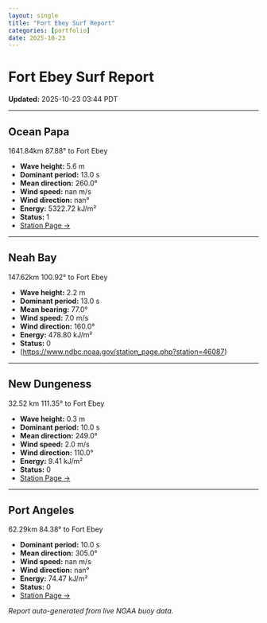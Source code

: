 ```yaml
---
layout: single
title: "Fort Ebey Surf Report"
categories: [portfolio]
date: 2025-10-23
---
```


# Fort Ebey Surf Report
**Updated:** 2025-10-23 03:44 PDT

---

## Ocean Papa 
1641.84km 87.88° to Fort Ebey
- **Wave height:** 5.6 m  
- **Dominant period:** 13.0 s  
- **Mean direction:** 260.0°  
- **Wind speed:** nan m/s  
- **Wind direction:** nan°  
- **Energy:** 5322.72 kJ/m²  
- **Status:** 1  
- [Station Page →](https://www.ndbc.noaa.gov/station_page.php?station=46246)

---

## Neah Bay 
147.62km 100.92° to Fort Ebey

- **Wave height:** 2.2 m  
- **Dominant period:** 13.0 s  
- **Mean bearing:** 77.0°  
- **Wind speed:** 7.0 m/s  
- **Wind direction:** 160.0°  
- **Energy:** 478.80 kJ/m²  
- **Status:** 0  
- (https://www.ndbc.noaa.gov/station_page.php?station=46087)

---

## New Dungeness 
32.52 km 111.35° to Fort Ebey 

- **Wave height:** 0.3 m  
- **Dominant period:** 10.0 s  
- **Mean direction:** 249.0°  
- **Wind speed:** 2.0 m/s  
- **Wind direction:** 110.0°  
- **Energy:** 9.41 kJ/m²  
- **Status:** 0  
- [Station Page →](https://www.ndbc.noaa.gov/station_page.php?station=46088)

---

## Port Angeles 
62.29km 84.38° to Fort Ebey 
- **Dominant period:** 10.0 s  
- **Mean direction:** 305.0°  
- **Wind speed:** nan m/s  
- **Wind direction:** nan°  
- **Energy:** 74.47 kJ/m²  
- **Status:** 0  
- [Station Page →](https://www.ndbc.noaa.gov/station_page.php?station=46267)

*Report auto-generated from live NOAA buoy data.*
